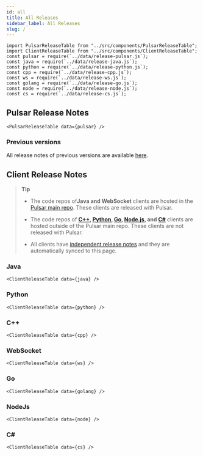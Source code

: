 ```yaml
---
id: all
title: All Releases
sidebar_label: All Releases
slug: /
---
```


````mdx-code-block
import PulsarReleaseTable from "../src/components/PulsarReleaseTable";
import ClientReleaseTable from "../src/components/ClientReleaseTable";
const pulsar = require(`../data/release-pulsar.js`);
const java = require(`../data/release-java.js`);
const python = require(`../data/release-python.js`);
const cpp = require(`../data/release-cpp.js`);
const ws = require(`../data/release-ws.js`);
const golang = require(`../data/release-go.js`);
const node = require(`../data/release-node.js`);
const cs = require(`../data/release-cs.js`);
````

## Pulsar Release Notes

````mdx-code-block
<PulsarReleaseTable data={pulsar} />
````

### Previous versions

All release notes of previous versions are available [here](/release-notes/legacy).

## Client Release Notes

> **Tip**
>
> - The code repos of**Java and WebSocket** clients are hosted in the [Pulsar main repo](https://github.com/apache/pulsar). These clients are released with Pulsar. 
>
> - The code repos of **[C++](https://github.com/apache/pulsar-client-cpp), [Python](https://github.com/apache/pulsar-client-python), [Go](https://github.com/apache/pulsar-client-go), [Node.js](https://github.com/apache/pulsar-client-node), and [C#](https://github.com/apache/pulsar-dotpulsar)** clients are hosted outside of the Pulsar main repo. These clients are not released with Pulsar.
>
> - All clients have [independent release notes](release-notes/versioned) and they are automatically synced to this page.

### Java

````mdx-code-block
<ClientReleaseTable data={java} />
````

### Python

````mdx-code-block
<ClientReleaseTable data={python} />
````

### C++

````mdx-code-block
<ClientReleaseTable data={cpp} />
````

### WebSocket

````mdx-code-block
<ClientReleaseTable data={ws} />
````

### Go

````mdx-code-block
<ClientReleaseTable data={golang} />
````

### NodeJs

````mdx-code-block
<ClientReleaseTable data={node} />
````

### C#

````mdx-code-block
<ClientReleaseTable data={cs} />
````
